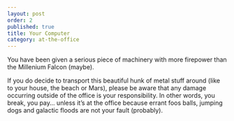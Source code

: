 ```yaml
---
layout: post
order: 2
published: true
title: Your Computer
category: at-the-office
---
```

You have been given a serious piece of machinery with more firepower than the Millenium Falcon (maybe).

<!-- more -->

If you do decide to transport this beautiful hunk of metal stuff around (like to your house, the beach or Mars), please be aware that any damage occurring outside of the office is your responsibility. In other words, you break, you pay… unless it’s at the office because errant foos balls, jumping dogs and galactic floods are not your fault (probably).